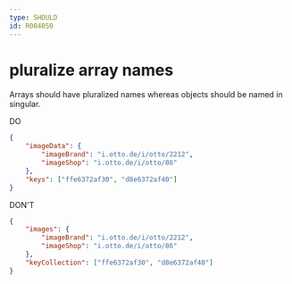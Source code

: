 ```yaml
---
type: SHOULD
id: R004050
---
```


# pluralize array names

Arrays should have pluralized names whereas objects should be named in singular.

DO

````json
{
    "imageData": {
        "imageBrand": "i.otto.de/i/otto/2212",
        "imageShop": "i.otto.de/i/otto/86"
    },
    "keys": ["ffe6372af30", "d8e6372af40"]
}
````

DON'T

````json
{
    "images": {
        "imageBrand": "i.otto.de/i/otto/2212",
        "imageShop": "i.otto.de/i/otto/86"
    },
    "keyCollection": ["ffe6372af30", "d8e6372af40"]
}
````
